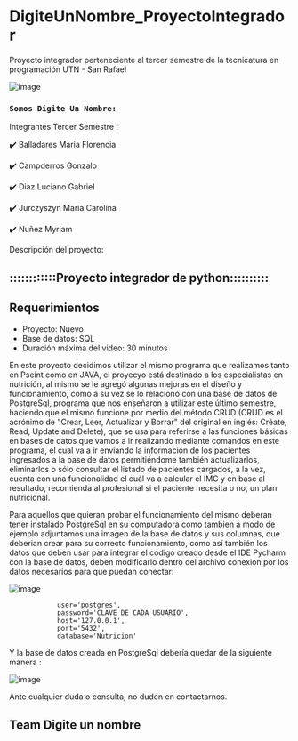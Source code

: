 # DigiteUnNombre_ProyectoIntegrador
Proyecto integrador perteneciente al tercer semestre de la tecnicatura en programación UTN - San Rafael

![image](https://github.com/CodeSystem2022/DigiteUnNombre_ProyectoIntegrador/assets/113527033/1f879d5d-42a7-4aea-9a50-68603b4d2496)

### `Somos Digite Un Nombre:`

Integrantes Tercer Semestre : 

:heavy_check_mark: Balladares Maria Florencia

:heavy_check_mark: Campderros Gonzalo

:heavy_check_mark: Diaz Luciano Gabriel

:heavy_check_mark: Jurczyszyn Maria Carolina

:heavy_check_mark: Nuñez Myriam

Descripción del proyecto:

## ::::::::::::Proyecto integrador de python::::::::::

## Requerimientos
- Proyecto: Nuevo
- Base de datos: SQL
- Duración máxima del video: 30 minutos

En este proyecto decidimos utilizar el mismo programa que realizamos tanto en Pseint como en JAVA, el proyecyo está destinado a los especialistas en nutrición, al mismo se le agregó algunas mejoras en el diseño y funcionamiento, como a su vez se lo relacionó con una base de datos de PostgreSql, programa que nos enseñaron
a utilizar este último semestre, haciendo que el mismo funcione por medio del método CRUD (CRUD es el acrónimo de "Crear, Leer, Actualizar y Borrar" del original en inglés: Créate, Read, Update and Delete), que se usa para referirse a las funciones básicas en bases de datos que vamos a ir realizando mediante comandos en este programa, el cual va a ir enviando la información de los pacientes ingresados a la base de datos permitiéndome también actualizarlos, eliminarlos o sólo consultar el listado de pacientes cargados, a la vez, cuenta con una funcionalidad el cuál va a calcular el IMC y en base al resultado, recomienda al profesional si el paciente necesita o no, un plan nutricional.

Para aquellos que quieran probar el funcionamiento del mismo deberan tener instalado PostgreSql en su computadora como tambien a modo de ejemplo adjuntamos una imagen de la base de datos y sus columnas, que deberian crear para su correcto funcionamiento, como así también los datos que deben usar para integrar el codigo creado desde el IDE Pycharm con la base de datos, deben modificarlo dentro del archivo conexion por los datos necesarios para que puedan conectar:

  ![image](https://github.com/CodeSystem2022/DigiteUnNombre_ProyectoIntegrador/assets/113527033/838a14bb-762f-4604-9d3d-5186d33426bb)

                user='postgres',
                password='CLAVE DE CADA USUARIO',
                host='127.0.0.1',
                port='5432',
                database='Nutricion'

  Y la base de datos creada en PostgreSql debería quedar de la siguiente manera :
  
  ![image](https://github.com/CodeSystem2022/DigiteUnNombre_ProyectoIntegrador/assets/113527033/bf24befc-1d13-4194-b34c-cfb4b0b82dd3)

 Ante cualquier duda o consulta, no duden en contactarnos.

  ## Team Digite un nombre 

            
